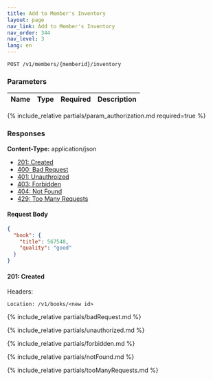 ```yaml
---
title: Add to Member's Inventory
layout: page
nav_link: Add to Member's Inventory
nav_order: 344
nav_level: 3
lang: en
---
```


```
POST /v1/members/{memberid}/inventory
```

### Parameters

| Name | Type  | Required | Description |
|:--------------|:--------|:----------:|:----------------------------------------------------------------------------------|
{% include_relative partials/param_authorization.md required=true %}

### Responses
**Content-Type:** application/json
- [201: Created](#201-created)
- [400: Bad Request](#400-bad-request)
- [401: Unauthroized](#401-unauthorized)
- [403: Forbidden](#403-forbidden)
- [404: Not Found](#404-not-found)
- [429: Too Many Requests](#429-too-many-requests)

#### Request Body
```json
{
  "book": {
    "title": 567548,
    "quality": "good"
  }
}
```

#### 201: Created
Headers:
```http
Location: /v1/books/<new id>
```

{% include_relative partials/badRequest.md %}

{% include_relative partials/unauthorized.md %}

{% include_relative partials/forbidden.md %}

{% include_relative partials/notFound.md %}

{% include_relative partials/tooManyRequests.md %}
